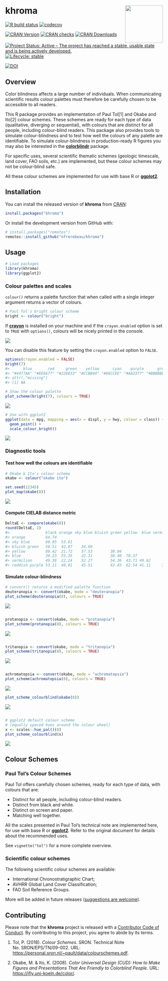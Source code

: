 
<!-- README.md is generated from README.Rmd. Please edit that file -->

# khroma <img width=120px src="man/figures/logo.png" align="right" />

<!-- badges: start -->

[![R build
status](https://github.com/nfrerebeau/khroma/workflows/R-CMD-check/badge.svg)](https://github.com/nfrerebeau/khroma/actions)
[![codecov](https://codecov.io/gh/nfrerebeau/khroma/branch/master/graph/badge.svg)](https://codecov.io/gh/nfrerebeau/khroma)

[![CRAN
Version](http://www.r-pkg.org/badges/version/khroma)](https://cran.r-project.org/package=khroma)
[![CRAN
checks](https://cranchecks.info/badges/worst/khroma)](https://cran.r-project.org/web/checks/check_results_khroma.html)
[![CRAN
Downloads](http://cranlogs.r-pkg.org/badges/khroma)](https://cran.r-project.org/package=khroma)

[![Project Status: Active – The project has reached a stable, usable
state and is being actively
developed.](https://www.repostatus.org/badges/latest/active.svg)](https://www.repostatus.org/#active)
[![Lifecycle:
stable](https://img.shields.io/badge/lifecycle-stable-brightgreen.svg)](https://www.tidyverse.org/lifecycle/#stable)

[![DOI](https://zenodo.org/badge/DOI/10.5281/zenodo.1472077.svg)](https://doi.org/10.5281/zenodo.1472077)
<!-- badges: end -->

## Overview

Color blindness affects a large number of individuals. When
communicating scientific results colour palettes must therefore be
carefully chosen to be accessible to all readers.

This R package provides an implementation of Paul Tol\[1\] and Okabe and
Ito\[2\] colour schemes. These schemes are ready for each type of data
(qualitative, diverging or sequential), with colours that are distinct
for all people, including colour-blind readers. This package also
provides tools to simulate colour-blindness and to test how well the
colours of any palette are identifiable. To simulate colour-blindness in
production-ready R figures you may also be interested in the
[**colorblindr**](https://github.com/clauswilke/colorblindr) package.

For specific uses, several scientific thematic schemes (geologic
timescale, land cover, FAO soils, etc.) are implemented, but these
colour schemes may not be colour-blind safe.

All these colour schemes are implemented for use with base R or
[**ggplot2**](https://github.com/tidyverse/ggplot2).

## Installation

You can install the released version of **khroma** from
[CRAN](https://CRAN.R-project.org):

``` r
install.packages("khroma")
```

Or install the development version from GitHub with:

``` r
# install.packages("remotes")
remotes::install_github("nfrerebeau/khroma")
```

## Usage

``` r
# Load packages
library(khroma)
library(ggplot2)
```

### Colour palettes and scales

`colour()` returns a palette function that when called with a single
integer argument returns a vector of colours.

``` r
# Paul Tol's bright colour scheme
bright <- colour("bright")
```

If [**crayon**](https://github.com/r-lib/crayon) is installed on your
machine and if the `crayon.enabled` option is set to `TRUE` with
`options()`, colours will be nicely printed in the console.

![](https://github.com/nfrerebeau/khroma/raw/master/man/figures/README-crayon.png)

You can disable this feature by setting the `crayon.enabled` option to
`FALSE`.

``` r
options(crayon.enabled = FALSE)
bright(7)
#>      blue       red     green    yellow      cyan    purple      grey 
#> "#4477AA" "#EE6677" "#228833" "#CCBB44" "#66CCEE" "#AA3377" "#BBBBBB" 
#> attr(,"missing")
#> [1] NA
```

``` r
# Show the colour palette
plot_scheme(bright(7), colours = TRUE)
```

<img src="man/figures/README-show-1.png" style="display: block; margin: auto;" />

``` r
# Use with ggplot2
ggplot(data = mpg, mapping = aes(x = displ, y = hwy, colour = class)) +
  geom_point() +
  scale_colour_bright()
```

<img src="man/figures/README-usage-ggplot2-1.png" style="display: block; margin: auto;" />

### Diagnostic tools

#### Test how well the colours are identifiable

``` r
# Okabe & Ito's colour scheme
okabe <- colour("okabe ito")

set.seed(12345)
plot_map(okabe(8))
```

<img src="man/figures/README-usage-colourblind1-1.png" style="display: block; margin: auto;" />

#### Compute CIELAB distance metric

``` r
DeltaE <- compare(okabe(8))
round(DeltaE, 2)
#>                black orange sky blue bluish green yellow  blue vermilion
#> orange         64.74                                                    
#> sky blue       60.95  53.61                                             
#> bluish green   50.51  42.87    34.69                                    
#> yellow         88.42  21.72    57.53        38.04                       
#> blue           39.23  55.35    22.31        38.40  70.37                
#> vermilion      49.36  22.24    52.27        54.36  43.71 49.62          
#> reddish purple 53.11  49.01    45.51        63.45  62.54 41.11     37.02
```

#### Simulate colour-blindness

``` r
# convert() returns a modified palette function
deuteranopia <- convert(okabe, mode = "deuteranopia")
plot_scheme(deuteranopia(8), colours = TRUE)
```

<img src="man/figures/README-usage-colourblind2-1.png" style="display: block; margin: auto;" />

``` r

protanopia <- convert(okabe, mode = "protanopia")
plot_scheme(protanopia(8), colours = TRUE)
```

<img src="man/figures/README-usage-colourblind2-2.png" style="display: block; margin: auto;" />

``` r

tritanopia <- convert(okabe, mode = "tritanopia")
plot_scheme(tritanopia(8), colours = TRUE)
```

<img src="man/figures/README-usage-colourblind2-3.png" style="display: block; margin: auto;" />

``` r

achromatopsia <- convert(okabe, mode = "achromatopsia")
plot_scheme(achromatopsia(8), colours = TRUE)
```

<img src="man/figures/README-usage-colourblind2-4.png" style="display: block; margin: auto;" />

``` r
plot_scheme_colourblind(okabe(8))
```

<img src="man/figures/README-usage-colourblind3-1.png" style="display: block; margin: auto;" />

``` r

# ggplot2 default colour scheme
# (equally spaced hues around the colour wheel)
x <- scales::hue_pal()(8)
plot_scheme_colourblind(x)
```

<img src="man/figures/README-usage-colourblind3-2.png" style="display: block; margin: auto;" />

## Colour Schemes

### Paul Tol’s Colour Schemes

Paul Tol offers carefully chosen schemes, ready for each type of data,
with colours that are:

  - Distinct for all people, including colour-blind readers.
  - Distinct from black and white.
  - Distinct on screen and paper.
  - Matching well together.

All the scales presented in Paul Tol’s technical note are implemented
here, for use with base R or
[**ggplot2**](https://github.com/tidyverse/ggplot2). Refer to the
original document for details about the recommended uses.

See `vignette("tol")` for a more complete overview.

### Scientific colour schemes

The following scientific colour schemes are available:

  - International Chronostratigraphic Chart;
  - AVHRR Global Land Cover Classification;
  - FAO Soil Reference Groups.

More will be added in future releases ([suggestions are
welcome](https://github.com/nfrerebeau/khroma/issues)).

## Contributing

Please note that the **khroma** project is released with a [Contributor
Code of
Conduct](https://github.com/nfrerebeau/khroma/blob/master/.github/CODE_OF_CONDUCT.md).
By contributing to this project, you agree to abide by its terms.

1.  Tol, P. (2018). *Colour Schemes*. SRON. Technical Note
    No. SRON/EPS/TN/09-002. URL:
    <https://personal.sron.nl/~pault/data/colourschemes.pdf>.

2.  Okabe, M. & Ito, K. (2008). *Color Universal Design (CUD): How to
    Make Figures and Presentations That Are Friendly to Colorblind
    People*. URL: <https://jfly.uni-koeln.de/color/>.
